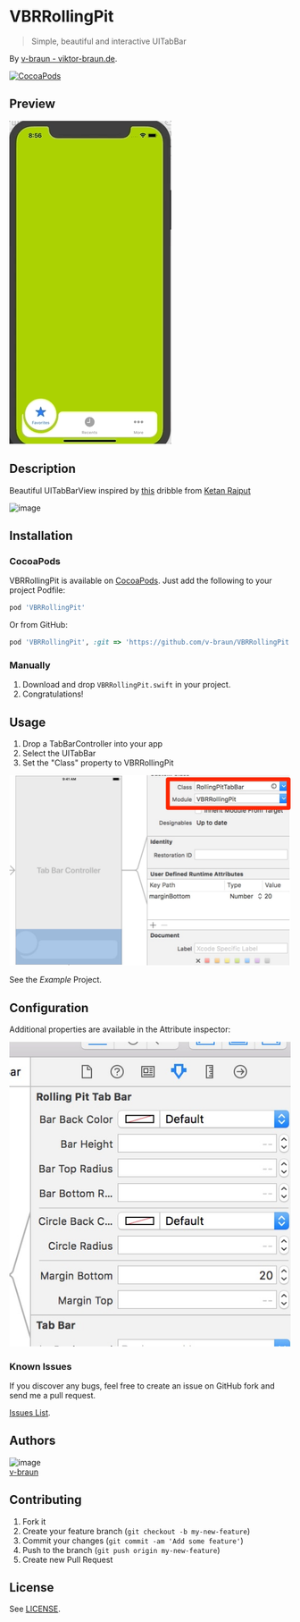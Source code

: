 # VBRRollingPit
> Simple, beautiful and interactive UITabBar

By [v-braun - viktor-braun.de](https://viktor-braun.de).

[![CocoaPods](https://img.shields.io/cocoapods/v/VBRRollingPit.svg)](https://cocoapods.org/pods/VBRRollingPit)

## Preview
![image](screen.gif)

## Description
Beautiful UITabBarView inspired by [this](https://dribbble.com/shots/4844696-Tab-bar-interaction-with-animated-icons) dribble from [Ketan Rajput](https://twitter.com/Ketan_MI)

![image](https://cdn.dribbble.com/users/1233499/screenshots/4844696/preview.gif)


## Installation

### CocoaPods
VBRRollingPit is available on [CocoaPods](http://cocoapods.org). Just add the following to your project Podfile:

```ruby
pod 'VBRRollingPit'
```

Or from GitHub:

```ruby
pod 'VBRRollingPit', :git => 'https://github.com/v-braun/VBRRollingPit.git'
```

### Manually
1. Download and drop ```VBRRollingPit.swift``` in your project.  
2. Congratulations!  

## Usage

1. Drop a TabBarController into your app
2. Select the UITabBar 
3. Set the "Class" property to VBRRollingPit

![image](set-class.jpg)

See the *Example* Project.


## Configuration
Additional properties are available in the Attribute inspector:

![image](attribute-inspector.jpg)



### Known Issues

If you discover any bugs, feel free to create an issue on GitHub fork and
send me a pull request.

[Issues List](https://github.com/v-braun/VBRRollingPit/issues).

## Authors

![image](https://avatars3.githubusercontent.com/u/4738210?v=3&s=50)  
[v-braun](https://github.com/v-braun/)



## Contributing

1. Fork it
2. Create your feature branch (`git checkout -b my-new-feature`)
3. Commit your changes (`git commit -am 'Add some feature'`)
4. Push to the branch (`git push origin my-new-feature`)
5. Create new Pull Request


## License

See [LICENSE](https://github.com/v-braun/VBRRollingPit/blob/master/LICENSE).

